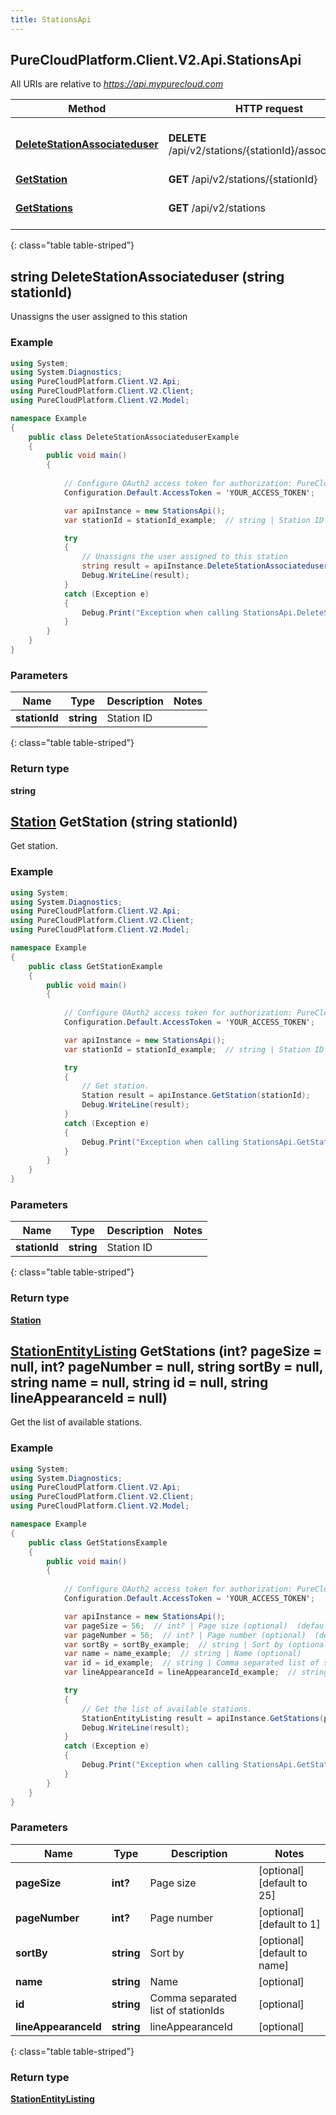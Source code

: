 ```yaml
---
title: StationsApi
---
```

## PureCloudPlatform.Client.V2.Api.StationsApi

All URIs are relative to *https://api.mypurecloud.com*

| Method | HTTP request | Description |
| ------------- | ------------- | ------------- |
| [**DeleteStationAssociateduser**](StationsApi.html#deletestationassociateduser) | **DELETE** /api/v2/stations/{stationId}/associateduser | Unassigns the user assigned to this station |
| [**GetStation**](StationsApi.html#getstation) | **GET** /api/v2/stations/{stationId} | Get station. |
| [**GetStations**](StationsApi.html#getstations) | **GET** /api/v2/stations | Get the list of available stations. |
{: class="table table-striped"}

<a name="deletestationassociateduser"></a>

## **string** DeleteStationAssociateduser (string stationId)

Unassigns the user assigned to this station



### Example
~~~csharp
using System;
using System.Diagnostics;
using PureCloudPlatform.Client.V2.Api;
using PureCloudPlatform.Client.V2.Client;
using PureCloudPlatform.Client.V2.Model;

namespace Example
{
    public class DeleteStationAssociateduserExample
    {
        public void main()
        {
            
            // Configure OAuth2 access token for authorization: PureCloud Auth
            Configuration.Default.AccessToken = 'YOUR_ACCESS_TOKEN';

            var apiInstance = new StationsApi();
            var stationId = stationId_example;  // string | Station ID

            try
            {
                // Unassigns the user assigned to this station
                string result = apiInstance.DeleteStationAssociateduser(stationId);
                Debug.WriteLine(result);
            }
            catch (Exception e)
            {
                Debug.Print("Exception when calling StationsApi.DeleteStationAssociateduser: " + e.Message );
            }
        }
    }
}
~~~

### Parameters


|Name | Type | Description  | Notes |
|------------- | ------------- | ------------- | -------------|
| **stationId** | **string**| Station ID |  |
{: class="table table-striped"}

### Return type

**string**

<a name="getstation"></a>

## [**Station**](Station.html) GetStation (string stationId)

Get station.



### Example
~~~csharp
using System;
using System.Diagnostics;
using PureCloudPlatform.Client.V2.Api;
using PureCloudPlatform.Client.V2.Client;
using PureCloudPlatform.Client.V2.Model;

namespace Example
{
    public class GetStationExample
    {
        public void main()
        {
            
            // Configure OAuth2 access token for authorization: PureCloud Auth
            Configuration.Default.AccessToken = 'YOUR_ACCESS_TOKEN';

            var apiInstance = new StationsApi();
            var stationId = stationId_example;  // string | Station ID

            try
            {
                // Get station.
                Station result = apiInstance.GetStation(stationId);
                Debug.WriteLine(result);
            }
            catch (Exception e)
            {
                Debug.Print("Exception when calling StationsApi.GetStation: " + e.Message );
            }
        }
    }
}
~~~

### Parameters


|Name | Type | Description  | Notes |
|------------- | ------------- | ------------- | -------------|
| **stationId** | **string**| Station ID |  |
{: class="table table-striped"}

### Return type

[**Station**](Station.html)

<a name="getstations"></a>

## [**StationEntityListing**](StationEntityListing.html) GetStations (int? pageSize = null, int? pageNumber = null, string sortBy = null, string name = null, string id = null, string lineAppearanceId = null)

Get the list of available stations.



### Example
~~~csharp
using System;
using System.Diagnostics;
using PureCloudPlatform.Client.V2.Api;
using PureCloudPlatform.Client.V2.Client;
using PureCloudPlatform.Client.V2.Model;

namespace Example
{
    public class GetStationsExample
    {
        public void main()
        {
            
            // Configure OAuth2 access token for authorization: PureCloud Auth
            Configuration.Default.AccessToken = 'YOUR_ACCESS_TOKEN';

            var apiInstance = new StationsApi();
            var pageSize = 56;  // int? | Page size (optional)  (default to 25)
            var pageNumber = 56;  // int? | Page number (optional)  (default to 1)
            var sortBy = sortBy_example;  // string | Sort by (optional)  (default to name)
            var name = name_example;  // string | Name (optional) 
            var id = id_example;  // string | Comma separated list of stationIds (optional) 
            var lineAppearanceId = lineAppearanceId_example;  // string | lineAppearanceId (optional) 

            try
            {
                // Get the list of available stations.
                StationEntityListing result = apiInstance.GetStations(pageSize, pageNumber, sortBy, name, id, lineAppearanceId);
                Debug.WriteLine(result);
            }
            catch (Exception e)
            {
                Debug.Print("Exception when calling StationsApi.GetStations: " + e.Message );
            }
        }
    }
}
~~~

### Parameters


|Name | Type | Description  | Notes |
|------------- | ------------- | ------------- | -------------|
| **pageSize** | **int?**| Page size | [optional] [default to 25] |
| **pageNumber** | **int?**| Page number | [optional] [default to 1] |
| **sortBy** | **string**| Sort by | [optional] [default to name] |
| **name** | **string**| Name | [optional]  |
| **id** | **string**| Comma separated list of stationIds | [optional]  |
| **lineAppearanceId** | **string**| lineAppearanceId | [optional]  |
{: class="table table-striped"}

### Return type

[**StationEntityListing**](StationEntityListing.html)

